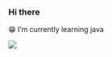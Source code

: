 ### Hi there
😁 I’m currently learning java

![](https://github-profile-summary-cards.vercel.app/api/cards/profile-details?username=xGardenDev&theme=nord_dark)
